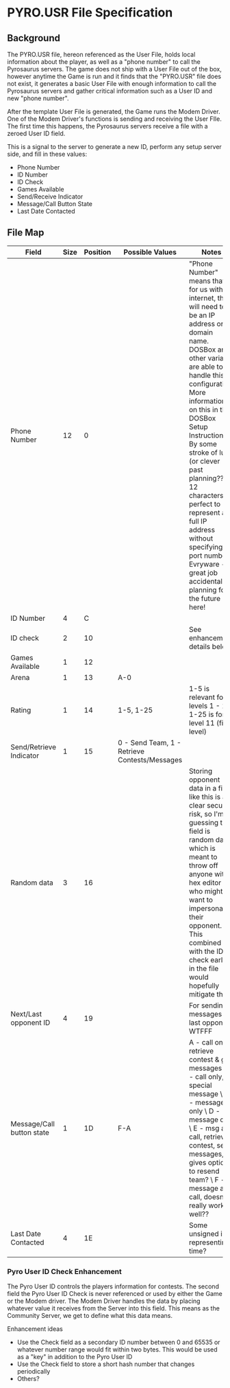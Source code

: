 # PYRO.USR File Specification

## Background
The PYRO.USR file, hereon referenced as the User File, holds local information about the player, as well as a "phone number" to call the Pyrosaurus servers.
The game does not ship with a User File out of the box, however anytime the Game is run and it finds that the "PYRO.USR" file does not exist, it generates a basic User File with enough information to call the Pyrosaurus servers and gather critical information such as a User ID and new "phone number".

After the template User File is generated, the Game runs the Modem Driver. One of the Modem Driver's functions is sending and receiving the User FIle.
The first time this happens, the Pyrosaurus servers receive a file with a zeroed User ID field. 

This is a signal to the server to generate a new ID, perform any setup server side, and fill in these values:
 * Phone Number
 * ID Number
 * ID Check
 * Games Available
 * Send/Receive Indicator
 * Message/Call Button State
 * Last Date Contacted

## File Map
Field|Size|Position|Possible Values|Notes
---|---|---|---|---
Phone Number|12|0| |"Phone Number" means that for us with internet, this will need to be an IP address or domain name. DOSBox and other variants are able to handle this configuration. More information on this in the DOSBox Setup Instructions. By some stroke of luck (or clever past planning??) 12 characters is perfect to represent a full IP address without specifying a port number. Evryware - great job accidentally planning for the future here!||
ID Number|4|C| | ||
ID check|2|10| |See enhancement details below||
Games Available|1|12| | ||
Arena|1|13|A-0| ||
Rating|1|14|1-5, 1-25|1-5 is relevant for levels 1 - 10, 1-25 is for level 11 (final level)||
Send/Retrieve Indicator|1|15|0 - Send Team, 1 - Retrieve Contests/Messages| ||
Random data|3|16| |Storing opponent data in a file like this is a clear security risk, so I'm guessing the field is random data which is meant to throw off anyone with a hex editor who might want to impersonate their opponent. This combined with the ID check earlier in the file would hopefully mitigate this.||
Next/Last opponent ID|4|19| |For sending messages to last opponent WTFFF||
Message/Call button state|1|1D|F-A|A - call only, retrieve contest & get messages \ B - call only, no special message \ C - message only \ D - message only \ E - msg and call, retrieve contest, send messages, gives option to resend team? \ F - message and call, doesn’t really work well??||
Last Date Contacted|4|1E| |Some unsigned int representing time?||

### Pyro User ID Check Enhancement
The Pyro User ID controls the players information for contests.
The second field the Pyro User ID Check is never referenced or used by either the Game or the Modem driver.
The Modem Driver handles the data by placing whatever value it receives from the Server into this field.
This means as the Community Server, we get to define what this data means.

Enhancement ideas
 * Use the Check field as a secondary ID number between 0 and 65535 or whatever number range would fit within two bytes. This would be used as a "key" in addition to the Pyro User ID
 * Use the Check field to store a short hash number that changes periodically 
 * Others?
